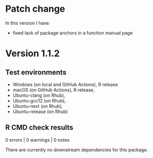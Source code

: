 # Patch change
In this version I have:

* fixed lack of package anchors in a function manual page

# Version 1.1.2

## Test environments
* Windows (on local and GitHub Actions), R release
* macOS (on GitHub Actions), R release,
* Ubuntu-clang (on Rhub),
* Ubuntu-gcc12 (on Rhub),
* Ubuntu-next (on Rhub),
* Ubuntu-release (on Rhub)

## R CMD check results

0 errors | 0 warnings | 0 notes

There are currently no downstream dependencies for this package.